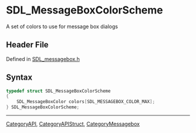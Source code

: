 # SDL_MessageBoxColorScheme

A set of colors to use for message box dialogs

## Header File

Defined in [SDL_messagebox.h](https://github.com/libsdl-org/SDL/blob/SDL2/include/SDL_messagebox.h)

## Syntax

```c
typedef struct SDL_MessageBoxColorScheme
{
    SDL_MessageBoxColor colors[SDL_MESSAGEBOX_COLOR_MAX];
} SDL_MessageBoxColorScheme;
```

----
[CategoryAPI](CategoryAPI), [CategoryAPIStruct](CategoryAPIStruct), [CategoryMessagebox](CategoryMessagebox)

